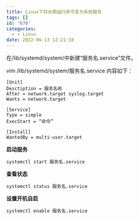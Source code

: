 ```yaml
---
title: Linux下将长期运行命令变为系统服务
tags: []
id: '670'
categories:
  - - Linux
date: 2022-06-13 12:21:10
---
```


在/lib/systemd/system/中新建“服务名.service”文件。

vim /lib/systemd/system/服务名.service 内容如下：

```
[Unit]
Desctiption = 服务名称
After = network.target syslog.target
Wants = network.target

[Service]
Type = simple
ExecStart = “命令”

[Install]
WantedBy = multi-user.target
```

**启动服务**

```
systemctl start 服务名.service
```

**查看状态**

```
systemctl status 服务名.service
```

**设置开机自启**

```
systemctl enable 服务名.service
```